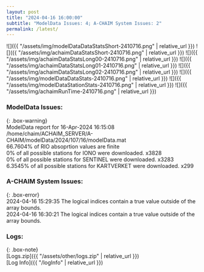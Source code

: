 ```yaml
---
layout: post
title: "2024-04-16 16:00:00"
subtitle: "ModelData Issues: 4; A-CHAIM System Issues: 2"
permalink: /latest/
---
```


![]({{ "/assets/img/modelDataDataStatsShort-2410716.png" | relative_url }})
![]({{ "/assets/img/achaimDataStatsShort-2410716.png" | relative_url }})
![]({{ "/assets/img/achaimDataStatsLong00-2410716.png" | relative_url }})
![]({{ "/assets/img/achaimDataStatsLong01-2410716.png" | relative_url }})
![]({{ "/assets/img/achaimDataStatsLong02-2410716.png" | relative_url }})
![]({{ "/assets/img/modelDataDataStats-2410716.png" | relative_url }})
![]({{ "/assets/img/modelDataStationStats-2410716.png" | relative_url }})
![]({{ "/assets/img/achaimRunTime-2410716.png" | relative_url }})


### ModelData Issues:  
  
{: .box-warning}  
 ModelData report for 16-Apr-2024 16:15:08   
 /home/chaim/ACHAIM_SERVER/A-CHAIM/modelData/2024/107/16/modelData.mat   
 66.7604% of RIO absoprtion values are finite   
 0% of all possible stations for IONO were downloaded. x3828   
 0% of all possible stations for SENTINEL were downloaded. x3283   
 6.3545% of all possible stations for KARTVERKET were downloaded. x299   
  
### A-CHAIM System Issues:  
  
{: .box-error}  
2024-04-16 15:29:35 The logical indices contain a true value outside of the array bounds.  
2024-04-16 16:30:21 The logical indices contain a true value outside of the array bounds.  

### Logs:  
  
{: .box-note}  
[Logs.zip]({{ "/assets/other/logs.zip" | relative_url }})  
[Log Info]({{ "/logInfo" | relative_url }})  
